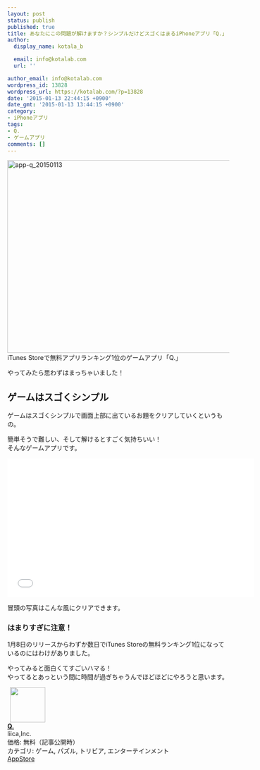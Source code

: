 ```yaml
---
layout: post
status: publish
published: true
title: あなたにこの問題が解けますか？シンプルだけどスゴくはまるiPhoneアプリ「Q.」
author:
  display_name: kotala_b

  email: info@kotalab.com
  url: ''

author_email: info@kotalab.com
wordpress_id: 13828
wordpress_url: https://kotalab.com/?p=13828
date: '2015-01-13 22:44:15 +0900'
date_gmt: '2015-01-13 13:44:15 +0900'
category:
- iPhoneアプリ
tags:
- Q.
- ゲームアプリ
comments: []
---
```

<p><img src="https://kotalab.com/wp-content/uploads/2015/01/app-q_20150113-780x438.jpg" alt="app-q_20150113" width="780" height="438" class="aligncenter size-large wp-image-13830" /><br />
iTunes Storeで無料アプリランキング1位のゲームアプリ「Q.」</p>
<p>やってみたら思わずはまっちゃいました！<br />
<!--more--></p>
<h2>ゲームはスゴくシンプル</h2>
<p>ゲームはスゴくシンプルで画面上部に出ているお題をクリアしていくというもの。</p>
<p>簡単そうで難しい、そして解けるとすごく気持ちいい！<br />
そんなゲームアプリです。</p>
<div class="video-container"><iframe width="560" height="315" src="//www.youtube.com/embed/E-z2Fssf_C8" frameborder="0" allowfullscreen></iframe></div>
<p>冒頭の写真はこんな風にクリアできます。</p>
<h3>はまりすぎに注意！</h3>
<p>1月8日のリリースからわずか数日でiTunes Storeの無料ランキング1位になっているのにはわけがありました。</p>
<p>やってみると面白くてすごいハマる！<br />
やってるとあっという間に時間が過ぎちゃうんでほどほどにやろうと思います。</p>
<div class="applink">
<div class="applinkimg"><a href="https://itunes.apple.com/jp/app/q./id909566506?mt=8&uo=4&at=10l4yU" rel="nofollow" target="_blank"><img hspace="6" src="http://a197.phobos.apple.com/us/r30/Purple1/v4/57/bf/fc/57bffcbc-2682-6359-2175-58c0747dcf6a/pr_source.png?downloadKey=1421167380_c01a489f46cebe57d0dcefc6c1cc9a64" width="80" /></a></div>
<div class="applinktext">
<div class="applinktitle"><strong><a href="https://itunes.apple.com/jp/app/q./id909566506?mt=8&uo=4&at=10l4yU" rel="nofollow" target="_blank">Q.</a></strong></div>
<div class="applinkinfo">liica,Inc.</div>
<div class="applinkinfo">価格: 無料（記事公開時）</div>
<div class="applinkinfo">カテゴリ: ゲーム, パズル, トリビア, エンターテインメント</div>
</div>
<div class="clear"></div>
<div class="appstorelink"><a href="https://itunes.apple.com/jp/app/q./id909566506?mt=8&uo=4&at=10l4yU" rel="nofollow" target="_blank">AppStore</a></div>
</div>
